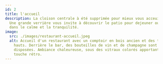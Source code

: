 ```yaml
---
id: 2
title: l'accueil
description: La cloison centrale à été supprimée pour mieux vous acceuillir .
  Une grande verrière vous invite à découvrir le patio pour dejeuner ou diner
  dans le calme et la tranquilité.
image:
  src: ./images/restaurant-accueil.jpeg
  alt: Accueil d'un restaurant avec un comptoir en bois ancien et des tabourets
    hauts. Derrière le bar, des bouteilles de vin et de champagne sont
    disposées. Ambiance chaleureuse, sous des vitraux colorés apportant une
    touche rétro.
---
```


